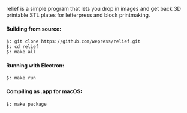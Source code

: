 relief is a simple program that lets you drop in images and get back 3D printable STL plates for letterpress and block printmaking.

#### Building from source:
```
$: git clone https://github.com/wepress/relief.git
$: cd relief
$: make all
```

#### Running with Electron:
```
$: make run
```

#### Compiling as .app for macOS:
```
$: make package 
```
